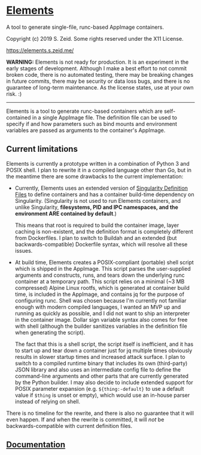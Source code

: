 [Elements](https://www.youtube.com/watch?v=N0ziDSLJhq4)
=======================================================

A tool to generate single-file, runc-based AppImage containers.

Copyright (c) 2019 S. Zeid.  Some rights reserved under the X11 License.

<https://elements.s.zeid.me/>

**WARNING:**  Elements is not ready for production.  It is an experiment
in the early stages of development.  Although I make a best effort to not
commit broken code, there is no automated testing, there may be breaking
changes in future commits, there may be security or data loss bugs, and
there is no guarantee of long-term maintenance.  As the license states,
use at your own risk.  :)

*                        *                        *                        *

Elements is a tool to generate runc-based containers which are self-contained
in a single AppImage file.  The definition file can be used to specify if
and how parameters such as bind mounts and environment variables are passed
as arguments to the container's AppImage.


Current limitations
-------------------

Elements is currently a prototype written in a combination of Python 3 and
POSIX shell.  I plan to rewrite it in a compiled language other than Go,
but in the meantime there are some drawbacks to the current implementation:

* Currently, Elements uses an extended version of [Singularity Definition
  Files][sdf] to define containers and has a container build-time dependency
  on Singularity.  (Singularity is not used to run Elements containers, and
  unlike Singularity, **filesystems, PID and IPC namespaces, and the
  environment ARE contained by default**.)  
    
  This means that root is required to build the container image, layer
  caching is non-existent, and the definition format is completely different
  from Dockerfiles.  I plan to switch to Buildah and an extended (but
  backwards-compatible) Dockerfile syntax, which will resolve all these issues.

* At build time, Elements creates a POSIX-compliant (portable) shell script
  which is shipped in the AppImage.  This script parses the user-supplied
  arguments and constructs, runs, and tears down the underlying runc container
  at a temporary path.  This script relies on a minimal (~3 MB compressed)
  Alpine Linux rootfs, which is generated at container build time, is
  included in the AppImage, and contains jq for the purpose of configuring
  runc.  Shell was chosen because I'm currently not familiar enough with
  modern compiled languages, I wanted an MVP up and running as quickly as
  possible, and I did not want to ship an interpreter in the container image.
  Dollar sign variable syntax also comes for free with shell (although the
  builder sanitizes variables in the definition file when generating the
  script).
  
  The fact that this is a shell script, the script itself is inefficient, and
  it has to start up and tear down a container just for jq multiple times
  obviously results in slower startup times and increased attack surface.
  I plan to switch to a compiled runtime binary that includes its own
  (third-party) JSON library and also uses an intermediate config file to
  define the command-line arguments and other parts that are currently
  generated by the Python builder.  I may also decide to include extended
  support for POSIX parameter expansion (e.g. `${thing:-default}` to use
  a default value if `$thing` is unset or empty), which would use an
  in-house parser instead of relying on shell.


There is no timeline for the rewrite, and there is also no guarantee that it
will even happen.  If and when the rewrite is committed, it will _not_ be
backwards-compatible with current definition files.


[sdf]: https://www.sylabs.io/guides/3.0/user-guide/definition_files.html


## [Documentation](https://elements.s.zeid.me/)
